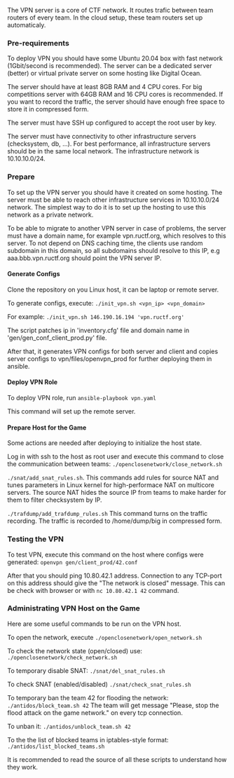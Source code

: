 The VPN server is a core of CTF network. It routes trafic between team routers of every team. In the cloud setup, these team routers set up automaticaly.

### Pre-requirements ###

To deploy VPN you should have some Ubuntu 20.04 box with fast network (1Gbit/second is recommended).
The server can be a dedicated server (better) or virtual private server on some hosting like Digital Ocean.

The server should have at least 8GB RAM and 4 CPU cores. For big competitions server with 64GB RAM and 16 CPU cores
is recommended. If you want to record the traffic, the server should have enough free space to store it in compressed form.

The server must have SSH up configured to accept the root user by key.

The server must have connectivity to other infrastructure servers (checksystem, db, ...). For best performance, 
all infrastructure servers should be in the same local network. The infrastructure network is 10.10.10.0/24.

### Prepare ###

To set up the VPN server you should have it created on some hosting. The server must be able to reach other infrastructure services in 10.10.10.0/24 network. The simplest way to do it is to set up the hosting to use this network as a private network.

To be able to migrate to another VPN server in case of problems, the server must have a domain name, for example vpn.ructf.org, which resolves to this server. To not depend on DNS caching time, the clients use random subdomain in this domain, so all subdomains should resolve to this IP, e.g aaa.bbb.vpn.ructf.org should point the VPN server IP.

#### Generate Configs ####

Clone the repository on you Linux host, it can be laptop or remote server.

To generate configs, execute: ```./init_vpn.sh <vpn_ip> <vpn_domain>```

For example: ```./init_vpn.sh 146.190.16.194 'vpn.ructf.org'```

The script patches ip in 'inventory.cfg' file and domain name in 'gen/gen_conf_client_prod.py' file.

After that, it generates VPN configs for both server and client and copies server configs to vpn/files/openvpn_prod for further deploying them in ansible.

#### Deploy VPN Role ####

To deploy VPN role, run ```ansible-playbook vpn.yaml```

This command will set up the remote server.

#### Prepare Host for the Game ####

Some actions are needed after deploying to initialize the host state.

Log in with ssh to the host as root user and execute this command to close the communication between teams: ```./openclosenetwork/close_network.sh```

```./snat/add_snat_rules.sh```. This commands add rules for source NAT and tunes parameters in Linux kernel for high-performace NAT on multicore servers. The source NAT hides the source IP from teams to make harder for them to filter checksystem by IP.

```./trafdump/add_trafdump_rules.sh``` This command turns on the traffic recording. The traffic is recorded to /home/dump/big in compressed form.

### Testing the VPN ###

To test VPN, execute this command on the host where configs were generated: ```openvpn gen/client_prod/42.conf```

After that you should ping 10.80.42.1 address. Connection to any TCP-port on this address should give the "The network is closed" message. This can be check with browser or with ```nc 10.80.42.1 42``` command.

### Administrating VPN Host on the Game ###

Here are some useful commands to be run on the VPN host.

To open the network, execute ```./openclosenetwork/open_network.sh```

To check the network state (open/closed) use: ```./openclosenetwork/check_network.sh```

To temporary disable SNAT: ```./snat/del_snat_rules.sh```

To check SNAT (enabled/disabled) ```./snat/check_snat_rules.sh```

To temporary ban the team 42 for flooding the network: ```./antidos/block_team.sh 42``` The team will get message "Please, stop the flood attack on the game network." on every tcp connection.

To unban it: ```./antidos/unblock_team.sh 42```

To the the list of blocked teams in iptables-style format: ```./antidos/list_blocked_teams.sh```

It is recommended to read the source of all these scripts to understand how they work.
